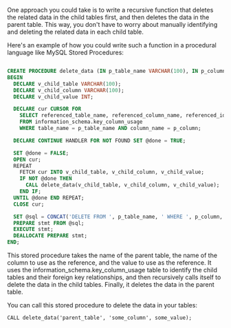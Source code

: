 One approach you could take is to write a recursive function that deletes the related data in the child tables first, and then deletes the data in the parent table. This way, you don't have to worry about manually identifying and deleting the related data in each child table.

Here's an example of how you could write such a function in a procedural language like MySQL Stored Procedures:

```sql

CREATE PROCEDURE delete_data (IN p_table_name VARCHAR(100), IN p_column VARCHAR(100), IN p_value INT)
BEGIN
  DECLARE v_child_table VARCHAR(100);
  DECLARE v_child_column VARCHAR(100);
  DECLARE v_child_value INT;

  DECLARE cur CURSOR FOR
    SELECT referenced_table_name, referenced_column_name, referenced_id
    FROM information_schema.key_column_usage
    WHERE table_name = p_table_name AND column_name = p_column;

  DECLARE CONTINUE HANDLER FOR NOT FOUND SET @done = TRUE;

  SET @done = FALSE;
  OPEN cur;
  REPEAT
    FETCH cur INTO v_child_table, v_child_column, v_child_value;
    IF NOT @done THEN
      CALL delete_data(v_child_table, v_child_column, v_child_value);
    END IF;
  UNTIL @done END REPEAT;
  CLOSE cur;

  SET @sql = CONCAT('DELETE FROM ', p_table_name, ' WHERE ', p_column, ' = ', p_value);
  PREPARE stmt FROM @sql;
  EXECUTE stmt;
  DEALLOCATE PREPARE stmt;
END;

```

This stored procedure takes the name of the parent table, the name of the column to use as the reference, and the value to use as the reference. It uses the information_schema.key_column_usage table to identify the child tables and their foreign key relationships, and then recursively calls itself to delete the data in the child tables. Finally, it deletes the data in the parent table.

You can call this stored procedure to delete the data in your tables:

```
CALL delete_data('parent_table', 'some_column', some_value);

```
